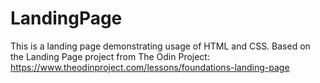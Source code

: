 # LandingPage

This is a landing page demonstrating usage of HTML and CSS. Based on the Landing Page project from The Odin Project:
https://www.theodinproject.com/lessons/foundations-landing-page
